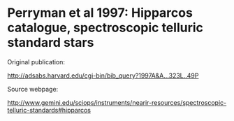 # Perryman et al 1997: Hipparcos catalogue, spectroscopic telluric standard stars

Original publication:

http://adsabs.harvard.edu/cgi-bin/bib_query?1997A&A...323L..49P

Source webpage:

http://www.gemini.edu/sciops/instruments/nearir-resources/spectroscopic-telluric-standards#hipparcos

